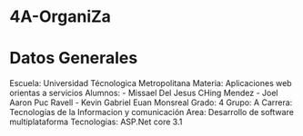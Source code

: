 # 4A-OrganiZa

# Datos Generales
Escuela: Universidad Técnologica Metropolitana
Materia: Aplicaciones web orientas a servicios
Alumnos: - Missael Del Jesus CHing Mendez - Joel Aaron Puc Ravell - Kevin Gabriel Euan Monsreal
Grado: 4
Grupo: A
Carrera: Tecnologías de la Informacion y comunicación
Area: Desarrollo de software multiplataforma
Tecnologias: ASP.Net core 3.1
